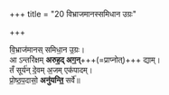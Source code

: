 +++
title = "20 विभ्राजमानस्समिधान उग्रः"

+++

वि॒भ्राज॑मानस् समिधा॒न उ॒ग्रः।  
आ ऽन्तरि॑क्षम् **अरुह॒द् अग॒न्**+++(=प्राप्नोत्)+++ द्याम्।  
तँ सूर्य॑न् दे॒वम् अ॒जम् एक॑पादम्।  
प्रो॒ष्ठ॒प॒दासो॒ **अनु॑यन्ति॒** सर्वे॑॥  
